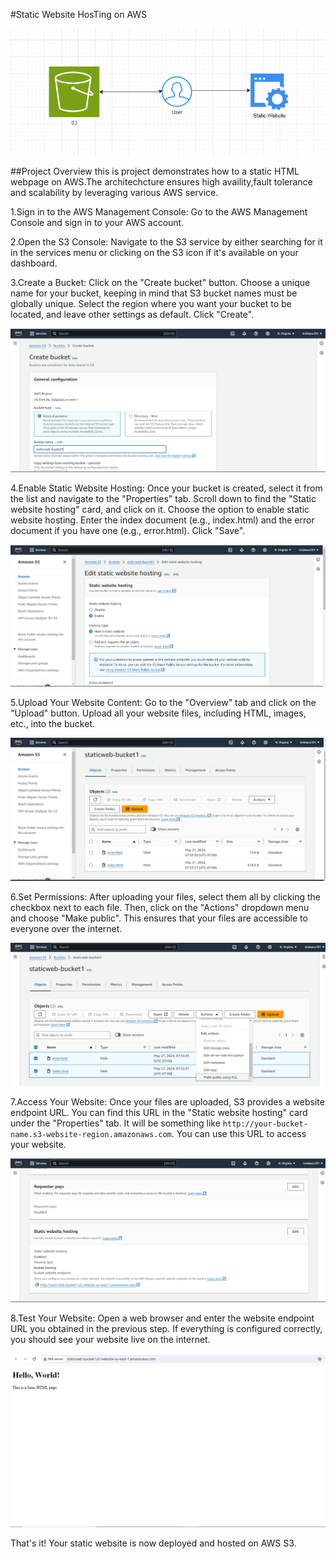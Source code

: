 
#Static Website HosTing on AWS


![alt text](pic.PNG)





##Project Overview
this is project demonstrates how to a static HTML webpage on AWS.The architechcture ensures high availity,fault tolerance and scalability by leveraging various AWS service.



1.Sign in to the AWS Management Console: Go to the AWS Management Console and sign in to your AWS account.

2.Open the S3 Console: Navigate to the S3 service by either searching for it in the services menu or clicking on the S3 icon if it's available on your dashboard.

3.Create a Bucket: Click on the "Create bucket" button. Choose a unique name for your bucket, keeping in mind that S3 bucket names must be globally unique. Select the region where you want your bucket to be located, and leave other settings as default. Click "Create".

![alt text](01.PNG)


4.Enable Static Website Hosting: Once your bucket is created, select it from the list and navigate to the "Properties" tab. Scroll down to find the "Static website hosting" card, and click on it. Choose the option to enable static website hosting. Enter the index document (e.g., index.html) and the error document if you have one (e.g., error.html). Click "Save".


![alt text](3.PNG)


5.Upload Your Website Content: Go to the "Overview" tab and click on the "Upload" button. Upload all your website files, including HTML, images, etc., into the bucket.


![alt text](2.PNG)



6.Set Permissions: After uploading your files, select them all by clicking the checkbox next to each file. Then, click on the "Actions" dropdown menu and choose "Make public". This ensures that your files are accessible to everyone over the internet.


![alt text](PUBLIC.PNG)



7.Access Your Website: Once your files are uploaded, S3 provides a website endpoint URL. You can find this URL in the "Static website hosting" card under the "Properties" tab. It will be something like `http://your-bucket-name.s3-website-region.amazonaws.com`. You can use this URL to access your website.


![alt text](4.PNG)


8.Test Your Website: Open a web browser and enter the website endpoint URL you obtained in the previous step. If everything is configured correctly, you should see your website live on the internet.


![alt text](5.PNG)


That's it! Your static website is now deployed and hosted on AWS S3.
